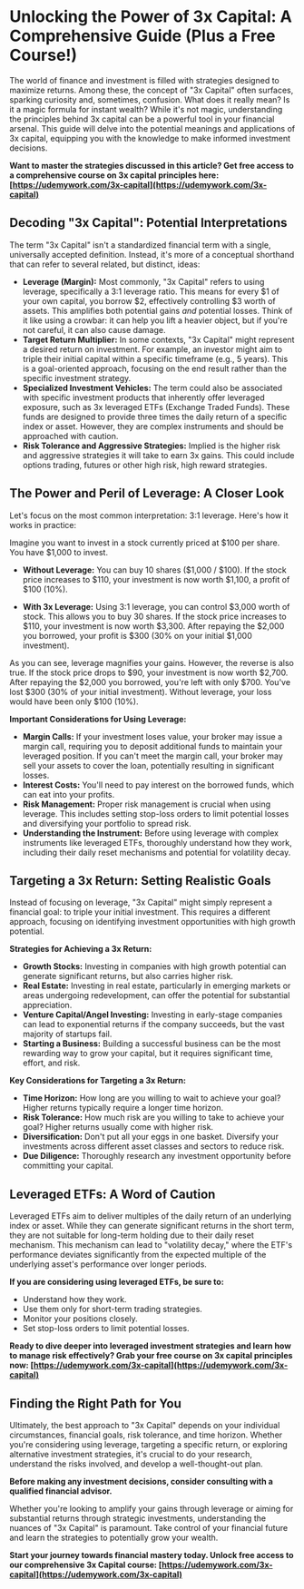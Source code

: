 # Unlocking the Power of 3x Capital: A Comprehensive Guide (Plus a Free Course!)

The world of finance and investment is filled with strategies designed to maximize returns. Among these, the concept of "3x Capital" often surfaces, sparking curiosity and, sometimes, confusion. What does it really mean? Is it a magic formula for instant wealth? While it's not magic, understanding the principles behind 3x capital can be a powerful tool in your financial arsenal. This guide will delve into the potential meanings and applications of 3x capital, equipping you with the knowledge to make informed investment decisions.

**Want to master the strategies discussed in this article? Get free access to a comprehensive course on 3x capital principles here: [https://udemywork.com/3x-capital](https://udemywork.com/3x-capital)**

## Decoding "3x Capital": Potential Interpretations

The term "3x Capital" isn't a standardized financial term with a single, universally accepted definition. Instead, it's more of a conceptual shorthand that can refer to several related, but distinct, ideas:

*   **Leverage (Margin):** Most commonly, "3x Capital" refers to using leverage, specifically a 3:1 leverage ratio. This means for every $1 of your own capital, you borrow $2, effectively controlling $3 worth of assets. This amplifies both potential gains *and* potential losses. Think of it like using a crowbar: it can help you lift a heavier object, but if you're not careful, it can also cause damage.
*   **Target Return Multiplier:** In some contexts, "3x Capital" might represent a desired return on investment. For example, an investor might aim to triple their initial capital within a specific timeframe (e.g., 5 years). This is a goal-oriented approach, focusing on the end result rather than the specific investment strategy.
*   **Specialized Investment Vehicles:** The term could also be associated with specific investment products that inherently offer leveraged exposure, such as 3x leveraged ETFs (Exchange Traded Funds). These funds are designed to provide three times the daily return of a specific index or asset. However, they are complex instruments and should be approached with caution.
*   **Risk Tolerance and Aggressive Strategies:** Implied is the higher risk and aggressive strategies it will take to earn 3x gains. This could include options trading, futures or other high risk, high reward strategies.

## The Power and Peril of Leverage: A Closer Look

Let's focus on the most common interpretation: 3:1 leverage. Here's how it works in practice:

Imagine you want to invest in a stock currently priced at $100 per share. You have $1,000 to invest.

*   **Without Leverage:** You can buy 10 shares ($1,000 / $100). If the stock price increases to $110, your investment is now worth $1,100, a profit of $100 (10%).

*   **With 3x Leverage:** Using 3:1 leverage, you can control $3,000 worth of stock. This allows you to buy 30 shares. If the stock price increases to $110, your investment is now worth $3,300. After repaying the $2,000 you borrowed, your profit is $300 (30% on your initial $1,000 investment).

As you can see, leverage magnifies your gains. However, the reverse is also true. If the stock price drops to $90, your investment is now worth $2,700. After repaying the $2,000 you borrowed, you're left with only $700. You've lost $300 (30% of your initial investment). Without leverage, your loss would have been only $100 (10%).

**Important Considerations for Using Leverage:**

*   **Margin Calls:** If your investment loses value, your broker may issue a margin call, requiring you to deposit additional funds to maintain your leveraged position. If you can't meet the margin call, your broker may sell your assets to cover the loan, potentially resulting in significant losses.
*   **Interest Costs:** You'll need to pay interest on the borrowed funds, which can eat into your profits.
*   **Risk Management:** Proper risk management is crucial when using leverage. This includes setting stop-loss orders to limit potential losses and diversifying your portfolio to spread risk.
*   **Understanding the Instrument:** Before using leverage with complex instruments like leveraged ETFs, thoroughly understand how they work, including their daily reset mechanisms and potential for volatility decay.

## Targeting a 3x Return: Setting Realistic Goals

Instead of focusing on leverage, "3x Capital" might simply represent a financial goal: to triple your initial investment. This requires a different approach, focusing on identifying investment opportunities with high growth potential.

**Strategies for Achieving a 3x Return:**

*   **Growth Stocks:** Investing in companies with high growth potential can generate significant returns, but also carries higher risk.
*   **Real Estate:** Investing in real estate, particularly in emerging markets or areas undergoing redevelopment, can offer the potential for substantial appreciation.
*   **Venture Capital/Angel Investing:** Investing in early-stage companies can lead to exponential returns if the company succeeds, but the vast majority of startups fail.
*   **Starting a Business:** Building a successful business can be the most rewarding way to grow your capital, but it requires significant time, effort, and risk.

**Key Considerations for Targeting a 3x Return:**

*   **Time Horizon:** How long are you willing to wait to achieve your goal? Higher returns typically require a longer time horizon.
*   **Risk Tolerance:** How much risk are you willing to take to achieve your goal? Higher returns usually come with higher risk.
*   **Diversification:** Don't put all your eggs in one basket. Diversify your investments across different asset classes and sectors to reduce risk.
*   **Due Diligence:** Thoroughly research any investment opportunity before committing your capital.

## Leveraged ETFs: A Word of Caution

Leveraged ETFs aim to deliver multiples of the daily return of an underlying index or asset. While they can generate significant returns in the short term, they are not suitable for long-term holding due to their daily reset mechanism. This mechanism can lead to "volatility decay," where the ETF's performance deviates significantly from the expected multiple of the underlying asset's performance over longer periods.

**If you are considering using leveraged ETFs, be sure to:**

*   Understand how they work.
*   Use them only for short-term trading strategies.
*   Monitor your positions closely.
*   Set stop-loss orders to limit potential losses.

**Ready to dive deeper into leveraged investment strategies and learn how to manage risk effectively? Grab your free course on 3x capital principles now: [https://udemywork.com/3x-capital](https://udemywork.com/3x-capital)**

## Finding the Right Path for You

Ultimately, the best approach to "3x Capital" depends on your individual circumstances, financial goals, risk tolerance, and time horizon. Whether you're considering using leverage, targeting a specific return, or exploring alternative investment strategies, it's crucial to do your research, understand the risks involved, and develop a well-thought-out plan.

**Before making any investment decisions, consider consulting with a qualified financial advisor.**

Whether you're looking to amplify your gains through leverage or aiming for substantial returns through strategic investments, understanding the nuances of "3x Capital" is paramount. Take control of your financial future and learn the strategies to potentially grow your wealth.

**Start your journey towards financial mastery today. Unlock free access to our comprehensive 3x Capital course: [https://udemywork.com/3x-capital](https://udemywork.com/3x-capital)**
